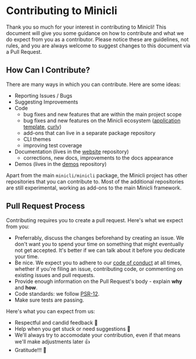 # Contributing to Minicli

Thank you so much for your interest in contributing to Minicli! This document will give you some guidance on how to contribute and what we do expect from you as a contributor. Please notice these are guidelines, not rules, and you are always welcome to suggest changes to this document via a Pull Request.

## How Can I Contribute?

There are many ways in which you can contribute. Here are some ideas:

- Reporting Issues / Bugs
- Suggesting Improvements
- Code 
  - bug fixes and new features that are within the main project scope
  - bug fixes and new features on the Minicli ecosystem ([application template](https://github.com/minicli/application), [curly](https://github.com/minicli/curly))
  - add-ons that can live in a separate package repository
  - CLI themes
  - improving test coverage
- Documentation (lives in the [website](https://github.com/minicli/website) repository)
  - corrections, new docs, improvements to the docs appearance
- Demos (lives in the [demos](https://github.com/minicli/demos) repository)

Apart from the main `minicli/minicli` package, the Minicli project has other repositories that you can contribute to. Most of the additional repositories are still experimental, working as add-ons to the main Minicli framework.

## Pull Request Process

Contributing requires you to create a pull request. Here's what we expect from you:

- Preferrably, discuss the changes beforehand by creating an issue. We don't want you to spend your time on something that might eventually not get accepted. It's better if we can talk about it before you dedicate your time.
- Be nice. We expect you to adhere to our [code of conduct](CODE_OF_CONDUCT.md) at all times, whether if you're filing an issue, contributing code, or commenting on existing issues and pull requests.
- Provide enough information on the Pull Request's body - explain **why** and **how**.
- Code standards: we follow [PSR-12](https://www.php-fig.org/psr/psr-12/).
- Make sure tests are passing. 

Here's what you can expect from us:

- Respectful and candid feedback 🤝
- Help when you get stuck or need suggestions 🤲
- We'll always try to accomodate your contribution, even if that means we'll make adjustments later 👍
- Gratitude!!! 🙌
